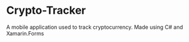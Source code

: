 # Crypto-Tracker
A mobile application used to track cryptocurrency. Made using C# and Xamarin.Forms 
